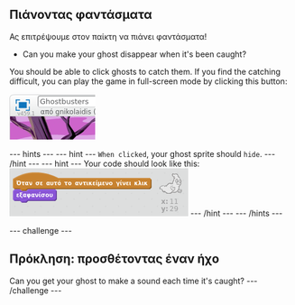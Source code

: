 ## Πιάνοντας φαντάσματα

Ας επιτρέψουμε στον παίκτη να πιάνει φαντάσματα!

+ Can you make your ghost disappear when it's been caught?

You should be able to click ghosts to catch them. If you find the catching difficult, you can play the game in full-screen mode by clicking this button:

![screenshot](images/ghost-fullscreen.png)

\--- hints \--- \--- hint \--- `When clicked`, your ghost sprite should `hide`. \--- /hint \--- \--- hint \--- Your code should look like this: ![screenshot](images/ghost-catch-code.png) \--- /hint \--- \--- /hints \---

\--- challenge \---

## Πρόκληση: προσθέτοντας έναν ήχο

Can you get your ghost to make a sound each time it's caught? \--- /challenge \---
